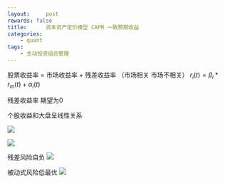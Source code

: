 ```yaml
---
layout:     post
rewards: false
title:      资本资产定价模型 CAPM 一致预期收益
categories:
    - quant
tags:
    - 主动投资组合管理
---
```


股票收益率 = 市场收益率 + 残差收益率 （市场相关 市场不相关）
$r_{i}\left ( t \right )= \beta_{i}\ast r_{m}\left ( t \right ) + \alpha_{i}\left ( t \right )$

残差收益率 期望为0

个股收益和大盘呈线性关系

![](https://ws3.sinaimg.cn/large/0069RVTdgy1fv9hktd6xqj314m0qydhe.jpg)

![](https://ws1.sinaimg.cn/large/0069RVTdgy1fv9hlb1zm7j31kw0swtbs.jpg)

残差风险自负
![](https://ws3.sinaimg.cn/large/0069RVTdgy1fv9hllwwtlj31kw08mwft.jpg)

被动式风险低最优
![](https://ws2.sinaimg.cn/large/0069RVTdgy1fv9hlppk6fj311208kt93.jpg)




